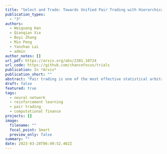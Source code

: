 ```yaml
---
title: "Select and Trade: Towards Unified Pair Trading with Hierarchical Reinforcement Learning"
publication_types:
  - "3"
authors:
  - Weiguang Han
  - Qianqian Xie
  - Boyi Zhang
  - Min Peng
  - Yanzhao Lai
  - admin
author_notes: []
url_pdf: https://arxiv.org/abs/2301.10724
url_code: https://github.com/chancefocus/trials
publication: In *Arxiv*
publication_short: ""
abstract: "Pair trading is one of the most effective statistical arbitrage strategies which seeks a neutral profit by hedging a pair of selected assets. Existing methods generally decompose the task into two separate steps: pair selection and trading. However, the decoupling of two closely related subtasks can block information propagation and lead to limited overall performance. For pair selection, ignoring the trading performance results in the wrong assets being selected with irrelevant price movements, while the agent trained for trading can overfit to the selected assets without any historical information of other assets. To address it, in this paper, we propose a paradigm for automatic pair trading as a unified task rather than a two-step pipeline. We design a hierarchical reinforcement learning framework to jointly learn and optimize two subtasks. A high-level policy would select two assets from all possible combinations and a low-level policy would then perform a series of trading actions. Experimental results on real-world stock data demonstrate the effectiveness of our method on pair trading compared with both existing pair selection and trading methods."
draft: false
featured: true
tags:
  - neural network
  - reinforcement learning
  - pair trading
  - computational finance
projects: []
image:
  filename: ""
  focal_point: Smart
  preview_only: false
summary: ""
date: 2023-03-28T06:49:52.462Z
---
```

